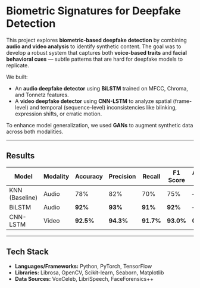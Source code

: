 # Biometric Signatures for Deepfake Detection

This project explores **biometric-based deepfake detection** by combining **audio and video analysis** to identify synthetic content. The goal was to develop a robust system that captures both **voice-based traits** and **facial behavioral cues** — subtle patterns that are hard for deepfake models to replicate.

We built:
- An **audio deepfake detector** using **BiLSTM** trained on MFCC, Chroma, and Tonnetz features.
- A **video deepfake detector** using **CNN-LSTM** to analyze spatial (frame-level) and temporal (sequence-level) inconsistencies like blinking, expression shifts, or erratic motion.

To enhance model generalization, we used **GANs** to augment synthetic data across both modalities.

---

## Results

| Model        | Modality | Accuracy | Precision | Recall | F1 Score | AUC-ROC |
|--------------|----------|----------|-----------|--------|----------|---------|
| KNN (Baseline) | Audio    | 78%      | 82%       | 70%    | 75%      | –       |
| BiLSTM       | Audio    | **92%**  | **93%**   | **91%**| **92%**  | –       |
| CNN-LSTM     | Video    | **92.5%**| **94.3%** | **91.7%**| **93.0%**| **0.965** |

---

## Tech Stack
- **Languages/Frameworks:** Python, PyTorch, TensorFlow
- **Libraries:** Librosa, OpenCV, Scikit-learn, Seaborn, Matplotlib
- **Data Sources:** VoxCeleb, LibriSpeech, FaceForensics++
